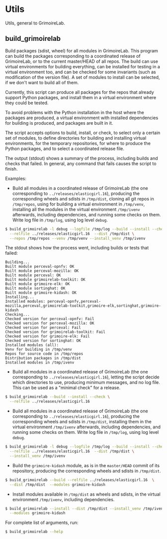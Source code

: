 # Utils

Utils, general to GrimoireLab.

## build_grimoirelab

Build packages (sdist, wheel) for all modules in GrimoireLab.
This program can build the packages corresponding to a coordinated release
of GrimoireLab, or to the current master/HEAD of all repos.
The build can use virtual environments for building everything,
can be installed for testing in a virtual environment too,
and can be checked for some invariants (such as modification of the
version file).
A set of modules to install can be selected, if we don't want to build
all of them.

Currently, this script can produce all packages for the repos that
already support Python packages,
and install them in a virtual environment where they could be tested.

To avoid problems with the Python installation in the host
where the packages are produced,
a virtual environment with installed dependencies for building is produced,
and packages are built in it.

The script accepts options to build, install, or check,
to select only a certain set of modules,
to define directories for building and installing virtual environments,
for the temporary repositories, for where to produce the Python packages,
and to select a coordinated release file.

The output (stdout) shows a summary of the process, including builds
and checks that failed. In general, any command that fails causes the
script to finish.

Examples:

* Build all modules in a coordinated release of GrimoireLab
(the one corresponding to `../releases/elasticgirl.16`),
producing the corresponding wheels and sdists in `/tmp/dist`,
cloning all git repos in `/tmp/repos`,
using for building a virtual environment in `/tmp/venv`,
installing all the modules in the virtual environment `/tmp/ivenv`
afterwards, including dependencies,
and running some checks on them.
Write log file in `/tmp/log`, using log level `debug`.

```bash
$ build_grimoirelab -l debug --logfile /tmp/log --build --install --check \
  --relfile ../releases/elasticgirl.16  --dist /tmp/dist \
  --repos /tmp/repos --venv /tmp/venv --install_venv /tmp/ivenv
```

The stdout shows how the process went, including builds or tests that
failed:

```
Building...
Built module perceval-opnfv: OK
Built module perceval-mozilla: OK
Built module perceval: OK
Built module grimoirelab-toolkit: OK
Built module grimoire-elk: OK
Built module sortinghat: OK
Built module grimoire-kidash: OK
Installing...
Installed modules: perceval-opnfv,perceval-mozilla,perceval,grimoirelab-toolkit,grimoire-elk,sortinghat,grimoire-kidash
Checking...
Checked version for perceval-opnfv: Fail
Checked version for perceval-mozilla: OK
Checked version for perceval: Fail
Checked version for grimoirelab-toolkit: Fail
Checked version for grimoire-elk: Fail
Checked version for sortinghat: OK
Installed modules (all):
Venv for building in /tmp/venv
Repos for source code in /tmp/repos
Distribution packages in /tmp/dist
Installed modules in /tmp/ivenv
```

* Build all modules in a coordinated release of GrimoireLab
(the one corresponding to `../releases/elasticgirl.16`),
letting the script decide which directories to use, producing
minimum messages, and no log file. This can be used as a "minimal
check" for a release.

```bash
$ build_grimoirelab --build --install --check \
  --relfile ../releases/elasticgirl.16
```

* Build all modules in a coordinated release of GrimoireLab
(the one corresponding to `../releases/elasticgirl.16`),
producing the corresponding wheels and sdists in `/tmp/dist`,
installing them in the virtual environment `/tmp/ivenv`
afterwards, including dependencies,
and running some checks on them.
Write log file in `/tmp/log`, using log level `debug`.

```bash
$ build_grimoirelab -l debug --logfile /tmp/log --build --install --check \
  --relfile ../releases/elasticgirl.16  --dist /tmp/dist \
  --install_venv /tmp/ivenv
```

* Build the `grimoire-kidash` module, as is in the `master/HEAD` commit
of its repository,
producing the corresponding wheels and sdists in `/tmp/dist`.

```bash
$ build_grimoirelab --build --relfile ../releases/elasticgirl.16  \
  --dist /tmp/dist  --modules grimoire-kidash
```

* Install modules available in `/tmp/dist` as wheels and sdists,
in the virtual environment `/tmp/ivenv`, including dependencies.

```bash
$ build_grimoirelab --install --dist /tmp/dist --install_venv /tmp/ivenv \
  --modules grimoire-kidash
```

For complete list of arguments, run:

```bash
$ build_grimoirelab --help
```

